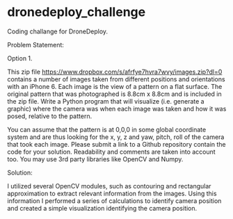 # dronedeploy_challenge

Coding challange for DroneDeploy. 

Problem Statement:

Option 1.

This zip file https://www.dropbox.com/s/afrfye7hvra7wvy/images.zip?dl=0 contains a number of images taken from different positions and orientations with an iPhone 6. Each image is the view of a pattern on a flat surface. The original pattern that was photographed is 8.8cm x 8.8cm and is included in the zip file. Write a Python program that will visualize (i.e. generate a graphic) where the camera was when each image was taken and how it was posed, relative to the pattern.

You can assume that the pattern is at 0,0,0 in some global coordinate system and are thus looking for the x, y, z and yaw, pitch, roll of the camera that took each image. Please submit a link to a Github repository contain the code for your solution. Readability and comments are taken into account too. You may use 3rd party libraries like OpenCV and Numpy. 

Solution:

I utilized several OpenCV modules, such as contouring and rectangular approximation to extract relevant information from the images. Using this information I performed a series of calculations to identify camera position and created a simple visualization identifying the camera position.